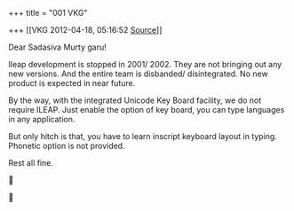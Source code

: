 +++
title = "001 VKG"

+++
[[VKG	2012-04-18, 05:16:52 [Source](https://groups.google.com/g/bvparishat/c/Vie2IQeqJLg)]]



Dear Sadasiva Murty garu!

  

Ileap development is stopped in 2001/ 2002. They are not bringing out any new versions. And the entire team is disbanded/ disintegrated. No new product is expected in near future.

  

By the way, with the integrated Unicode Key Board facility, we do not require ILEAP. Just enable the option of key board, you can type languages in any application.

  

But only hitch is that, you have to learn inscript keyboard layout in typing. Phonetic option is not provided.

Rest all fine.

  





